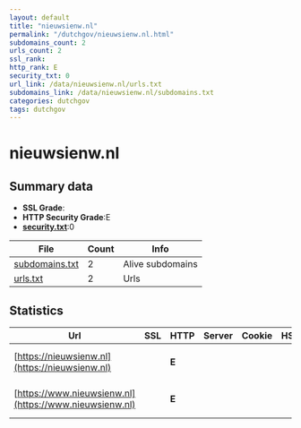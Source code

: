 ```yaml
---
layout: default
title: "nieuwsienw.nl"
permalink: "/dutchgov/nieuwsienw.nl.html"
subdomains_count: 2
urls_count: 2
ssl_rank: 
http_rank: E
security_txt: 0
url_link: /data/nieuwsienw.nl/urls.txt
subdomains_link: /data/nieuwsienw.nl/subdomains.txt
categories: dutchgov
tags: dutchgov
---
```



# nieuwsienw.nl
## Summary data


 - **SSL Grade**:
 - **HTTP Security Grade**:E
 - **[security.txt](https://www.digitaleoverheid.nl/nieuws/standaard-security-txt-nu-verplicht-voor-overheid/)**:0


| File       | Count | Info |
|------------|-------|------|
|[subdomains.txt](/DutchGovScope/data/nieuwsienw.nl/subdomains.txt)|2|Alive subdomains|
|[urls.txt](/DutchGovScope/data/nieuwsienw.nl/urls.txt)|2|Urls|


## Statistics


| Url | SSL | HTTP | Server | Cookie | HSTS | CORS | CTO | CSP | XFO | XXP | RP |FP| Tech |Title |
|--------|-------|-------|------|------|------|------|------|------|------|------|------|------|------|------|
|[https://nieuwsienw.nl](https://nieuwsienw.nl)| | **E**|| | | | | | | | :white_check_mark: | |HSTS Microsoft ASP.NET|405 Method not a...|
|[https://www.nieuwsienw.nl](https://www.nieuwsienw.nl)| | **E**|| | | | | | | | :white_check_mark: | |HSTS Microsoft ASP.NET|Object moved|


